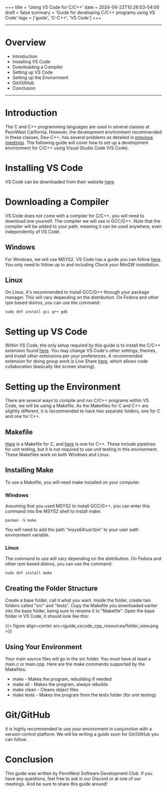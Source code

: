 +++
title = 'Using VS Code for C/C++'
date = 2024-04-22T10:26:03-04:00
draft = false
summary = 'Guide for developing C/C++ programs using VS Code'
tags = ['guide', 'C-C++', 'VS Code']
+++

***

# Overview
- Introduction
- Installing VS Code
- Downloading a Compiler
- Setting up VS Code
- Setting up the Environment
- Git/GitHub
- Conclusion

***

# Introduction

The C and C++ programming languages are used in several classes at PennWest California. However, the development environment recommended in these classes, Dev-C++, has several problems as detailed in [previous meetings](/posts/2024-02-15-fifth-spring-meeting). The following guide will cover how to set up a development environment for C/C++ using Visual Studio Code (VS Code).

# Installing VS Code

VS Code can be downloaded from their website [here](https://code.visualstudio.com/).

# Downloading a Compiler

VS Code does not come with a compiler for C/C++, you will need to download one yourself. The compiler we will use is GCC/G++. Note that the compiler will be added to your path, meaning it can be used anywhere, even independently of VS Code.

## Windows

For Windows, we will use MSYS2. VS Code has a guide you can follow [here](https://code.visualstudio.com/docs/cpp/config-mingw#_prerequisites). You only need to follow up to and including *Check your MinGW installation*. 

## Linux

On Linux, it's recommended to install GCC/G++ through your package manager. This will vary depending on the distribution. On Fedora and other rpm based distros, you can use the command:

```
sudo dnf install gcc g++ gdb
```

# Setting up VS Code

Within VS Code, the only setup required by this guide is to install the C/C++ extension found [here](https://marketplace.visualstudio.com/items?itemName=ms-vscode.cpptools). You may change VS Code's other settings, themes, and install other extensions per your preferences. A recommended extension for doing group work is Live Share [here](https://marketplace.visualstudio.com/items?itemName=MS-vsliveshare.vsliveshare), which allows code collaboration (basically like screen sharing).

# Setting up the Environment

There are several ways to compile and run C/C++ programs within VS Code, we will be using a Makefile. As the Makefiles for C and C++ are slightly different, it is recommended to have two separate folders, one for C and one for C++.

## Makefile

[Here](/guide_vscode_cpp_resources/Makefile-c) is a Makefile for C, and [here](/guide_vscode_cpp_resources/Makefile-cpp) is one for C++. These include pipelines for unit testing, but it is not required to use unit testing in this environment. These Makefiles work on both Windows and Linux.

## Installing Make

To use a Makefile, you will need make installed on your computer.

### Windows

Assuming that you used MSYS2 to install GCC/G++, you can enter this command into the MSYS2 shell to install make:

```
pacman -S make
```

You will need to add the path "msys64\usr\bin" to your user path environment variable.


### Linux

The command to use will vary depending on the distribution. On Fedora and other rpm based distros, you can use the command:

```
sudo dnf install make
```

## Creating the Folder Structure

Create a base folder, call it what you want. Inside the folder, create two folders called "src" and "tests". Copy the Makefile you downloaded earlier into the base folder, being sure to rename it to "Makefile". Open the base folder in VS Code, it should look like this:

{{< figure align=center src=/guide_vscode_cpp_resources/folder_view.png >}}

## Using Your Environment

Your main source files will go in the src folder. You must have at least a main.c or main.cpp. Here are the make commands supported by the Makefiles:

* make - Makes the program, rebuilding if needed
* make all - Makes the program, always rebuilds
* make clean - Cleans object files
* make tests - Makes the program from the tests folder (for unit testing)

# Git/GitHub

It is highly recommended to use your environment in conjunction with a version control platform. We will be writing a guide soon for Git/GitHub you can follow.

# Conclusion

This guide was written by PennWest Software Development Club. If you have any questions, feel free to ask in our Discord or at one of our meetings. And be sure to share this guide around!
